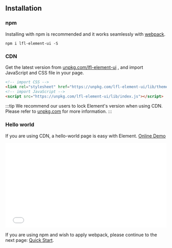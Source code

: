 ## Installation

### npm

Installing with npm is recommended and it works seamlessly with [webpack](https://webpack.js.org/).

```shell
npm i lfl-element-ui -S
```

### CDN

Get the latest version from [unpkg.com/lfl-element-ui](https://unpkg.com/lfl-element-ui/) , and import JavaScript and CSS file in your page.

```html
<!-- import CSS -->
<link rel="stylesheet" href="https://unpkg.com/lfl-element-ui/lib/theme-chalk/index.css">
<!-- import JavaScript -->
<script src="https://unpkg.com/lfl-element-ui/lib/index.js"></script>
```

:::tip
We recommend our users to lock Element's version when using CDN. Please refer to [unpkg.com](https://unpkg.com) for more information.
:::

### Hello world

If you are using CDN, a hello-world page is easy with Element. [Online Demo](https://codepen.io/bofeng/pen/poaEmJY)

<iframe height="265" style="width: 100%;" scrolling="no" title="Element demo" src="//codepen.io/bofeng/embed/poaEmJY/?height=265&theme-id=light&default-tab=html" frameborder="no" allowtransparency="true" allowfullscreen="true">
  See the Pen <a href='https://codepen.io/bofeng/pen/poaEmJY/'>Element demo</a> by hetech
  (<a href='https://codepen.io/bofeng'>@bofeng</a>) on <a href='https://codepen.io'>CodePen</a>.
</iframe>

If you are using npm and wish to apply webpack, please continue to the next page: [Quick Start](/#/en-US/component/quickstart).
